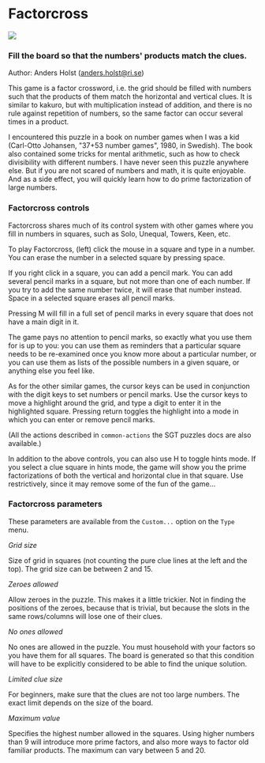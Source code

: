 # Factorcross

![](https://raw.githubusercontent.com/Anders-Holst/sgt-puzzles-aho-extensions/factorcross.png)

### Fill the board so that the numbers' products match the clues.

Author: Anders Holst (anders.holst@ri.se)

This game is a factor crossword, i.e. the grid should be filled with
numbers such that the products of them match the horizontal and
vertical clues. It is similar to kakuro, but with multiplication
instead of addition, and there is no rule against repetition of
numbers, so the same factor can occur several times in a product.

I encountered this puzzle in a book on number games when I was a kid
(Carl-Otto Johansen, "37+53 number games", 1980, in Swedish). The book
also contained some tricks for mental arithmetic, such as how to check
divisibility with different numbers. I have never seen this puzzle
anywhere else. But if you are not scared of numbers and math, it is
quite enjoyable. And as a side effect, you will quickly learn how to
do prime factorization of large numbers.

### Factorcross controls

Factorcross shares much of its control system with other games where you
fill in numbers in squares, such as Solo, Unequal, Towers, Keen, etc.

To play Factorcross, (left) click the mouse in a square and type in a
number. You can erase the number in a selected square by pressing
space.

If you right click in a square, you can add a pencil mark. You can add
several pencil marks in a square, but not more than one of each
number. If you try to add the same number twice, it will erase that
number instead. Space in a selected square erases all pencil marks.

Pressing M will fill in a full set of pencil marks in every square
that does not have a main digit in it.

The game pays no attention to pencil marks, so exactly what you use
them for is up to you: you can use them as reminders that a
particular square needs to be re-examined once you know more about a
particular number, or you can use them as lists of the possible
numbers in a given square, or anything else you feel like.

As for the other similar games, the cursor keys can be used in
conjunction with the digit keys to set numbers or pencil marks. Use
the cursor keys to move a highlight around the grid, and type a digit
to enter it in the highlighted square. Pressing return toggles the
highlight into a mode in which you can enter or remove pencil marks.

(All the actions described in `common-actions` the SGT puzzles docs
are also available.)

In addition to the above controls, you can also use H to toggle hints
mode. If you select a clue square in hints mode, the game will show
you the prime factorizations of both the vertical and horizontal clue
in that square. Use restrictively, since it may remove some of the fun
of the game...

### Factorcross parameters

These parameters are available from the `Custom...` option on the
`Type` menu.

*Grid size*

Size of grid in squares (not counting the pure clue lines at the
left and the top). The grid size can be between 2 and 15.

*Zeroes allowed*

Allow zeroes in the puzzle. This makes it a little trickier. Not
in finding the positions of the zeroes, because that is trivial, but
because the slots in the same rows/columns will lose one of their
clues.

*No ones allowed*

No ones are allowed in the puzzle. You must household with your
factors so you have them for all squares. The board is generated so
that this condition will have to be explicitly considered to be able
to find the unique solution.

*Limited clue size*

For beginners, make sure that the clues are not too large
numbers. The exact limit depends on the size of the board.

*Maximum value*

Specifies the highest number allowed in the squares. Using higher
numbers than 9 will introduce more prime factors, and also more ways
to factor old familiar products. The maximum can vary between 5 and
20.
